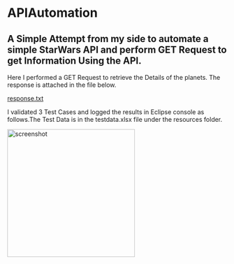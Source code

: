 # APIAutomation
## A Simple Attempt from my side to automate a simple StarWars API and perform GET Request to get Information Using the API.
Here I performed a GET Request to retrieve the Details of the planets. The response is attached in the file below.

[response.txt](https://github.com/SAYAN-2000/APIAutomation/files/10367327/response.txt)


I validated 3 Test Cases and logged the results in Eclipse console as follows.The Test Data is in the testdata.xlsx file under the resources folder.


<img width="292" alt="screenshot" src="https://user-images.githubusercontent.com/85504665/211173193-f3cc3d85-d0ad-4e53-9f38-0bb42591cd6d.png">
